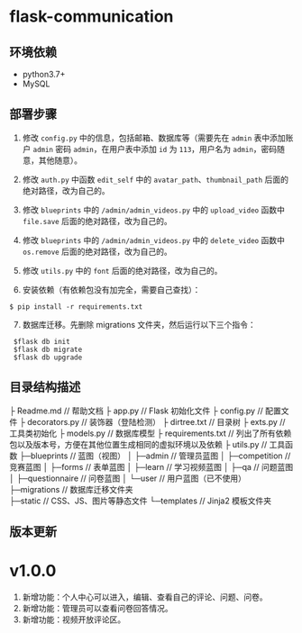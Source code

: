 # flask-communication


## 环境依赖
- python3.7+
- MySQL


## 部署步骤
1. 修改 `config.py` 中的信息，包括邮箱、数据库等（需要先在 `admin` 表中添加账户 `admin` 密码 `admin`，在用户表中添加 `id` 为 `113`，用户名为 `admin`，密码随意，其他随意）。
2. 修改 `auth.py` 中函数 `edit_self` 中的 `avatar_path`、`thumbnail_path` 后面的绝对路径，改为自己的。
3. 修改 `blueprints` 中的 `/admin/admin_videos.py` 中的 `upload_video` 函数中 `file.save` 后面的绝对路径，改为自己的。
4. 修改 `blueprints` 中的 `/admin/admin_videos.py` 中的 `delete_video` 函数中 `os.remove` 后面的绝对路径，改为自己的。
5. 修改 `utils.py` 中的 `font` 后面的绝对路径，改为自己的。

6. 安装依赖（有依赖包没有加完全，需要自己查找）：
```
$ pip install -r requirements.txt

```
7. 数据库迁移。先删除 migrations 文件夹，然后运行以下三个指令：
 ```
  $flask db init
  $flask db migrate
  $flask db upgrade
  ```

## 目录结构描述
├ Readme.md                  // 帮助文档
├ app.py                     // Flask 初始化文件
├ config.py                  // 配置文件
├ decorators.py              // 装饰器（登陆检测）
├ dirtree.txt                // 目录树
├ exts.py                    // 工具类初始化
├ models.py                  // 数据库模型
├ requirements.txt           // 列出了所有依赖包以及版本号，方便在其他位置生成相同的虚拟环境以及依赖
├ utils.py                   // 工具函数
├─blueprints                 // 蓝图（视图）
│ ├─admin                    // 管理员蓝图
│ ├─competition              // 竞赛蓝图
│ ├─forms                    // 表单蓝图
│ ├─learn                    // 学习视频蓝图
│ ├─qa                       // 问题蓝图
│ ├─questionnaire            // 问卷蓝图
│ └─user                     // 用户蓝图（已不使用）
├─migrations                // 数据库迁移文件夹     
├─static                    // CSS、JS、图片等静态文件
└─templates                 // Jinja2 模板文件夹


## 版本更新
# v1.0.0
1. 新增功能：个人中心可以进入，编辑、查看自己的评论、问题、问卷。
2. 新增功能：管理员可以查看问卷回答情况。
3. 新增功能：视频开放评论区。